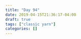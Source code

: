 ```yaml
---
title: "Day 94"
date: 2019-04-15T21:36:17-04:00
draft: true
tags: ["classic yarn"]
categories: []
---
```

